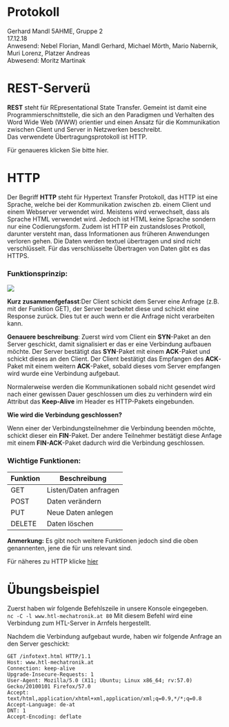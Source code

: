 # Protokoll
Gerhard Mandl 
5AHME, Gruppe 2  
17.12.18  
Anwesend: Nebel Florian, Mandl Gerhard, Michael Mörth, Mario Nabernik, Muri Lorenz, Platzer Andreas  
Abwesend: Moritz Martinak  

# REST-Serverü
__REST__ steht für REpresentational State Transfer. Gemeint ist damit eine Programmierschnittstelle, die sich an den Paradigmen
und Verhalten des Word Wide Web (WWW) orientier und einen Ansatz für die Kommunikation zwischen Client und Server in Netzwerken
beschreibt.  
Das verwendete Übertragungsprotokoll ist HTTP.  

Für genaueres klicken Sie bitte hier.

# HTTP

Der Begriff __HTTP__ steht für Hypertext Transfer Protokoll, das HTTP ist eine Sprache, welche bei der Kommunikation zwischen
zb. einem Client und einem Webserver verwendet wird.
Meistens wird verwechselt, dass als Sprache HTML verwendet wird. Jedoch ist HTML keine Sprache sondern nur eine Codierungsform.
Zudem ist HTTP ein zustandsloses Protkoll, darunter versteht man, dass Informationen aus früheren Anwendungen verloren gehen.
Die Daten werden textuel übertragen und sind nicht verschlüsselt. Für das verschlüsselte Übertragen von Daten gibt es das HTTPS.

### __Funktionsprinzip__:  

![](https://github.com/HTLMechatronics/m14-5ahme-fivu/blob/mangem13/ServerClient.png)

__Kurz zusammenfgefasst__:Der Client schickt dem Server eine Anfrage (z.B. mit der Funktion GET), der Server bearbeitet diese und schickt eine Response zurück.
Dies tut er auch wenn er die Anfrage nicht verarbeiten kann.

__Genauere beschreibung__: Zuerst wird vom Client ein __SYN__-Paket an den Server geschickt, damit signalisiert er das er eine Verbindung aufbauen möchte. Der Server bestätigt das __SYN__-Paket mit einem __ACK__-Paket und schickt dieses an den Client. Der Client bestätigt das Empfangen des __ACK__-Paket mit einem weitern __ACK__-Paket, sobald dieses vom Server empfangen wird wurde eine Verbindung aufgebaut.

Normalerweise werden die Kommunikationen sobald nicht gesendet wird nach einer gewissen Dauer geschlossen um dies zu verhindern wird ein Attribut das __Keep-Alive__ im Header es HTTP-Pakets eingebunden.

__Wie wird die Verbindung geschlossen?__

Wenn einer der Verbindungsteilnehmer die Verbindung beenden möchte, schickt dieser ein __FIN__-Paket. Der andere Teilnehmer 
bestätigt diese Anfage mit einem __FIN-ACK__-Paket dadurch wird die Verbindung geschlossen.

### __Wichtige Funktionen:__  

| __Funktion__      | __Beschreibung__  |
| ------------- |-------------- |
| GET           | Listen/Daten anfragen |
| POST          | Daten verändern       |
| PUT           | Neue Daten anlegen    |
| DELETE        | Daten löschen         |

__Anmerkung:__ Es gibt noch weitere Funktionen jedoch sind die oben genannenten, jene die für uns relevant sind.

Für näheres zu HTTP klicke [hier](https://de.wikipedia.org/wiki/Hypertext_Transfer_Protocol)

# Übungsbeispiel
Zuerst haben wir folgende Befehlszeile in unsere Konsole eingegeben.  
`nc -C -l www.htl-mechatronik.at 80`
Mit diesem Befehl wird eine Verbindung zum HTL-Server in Arnfels hergestellt.  

Nachdem die Verbindung aufgebaut wurde, haben wir folgende Anfrage an den Server geschickt:
```
GET /infotext.html HTTP/1.1
Host: www.htl-mechatronik.at
Connection: keep-alive
Upgrade-Insecure-Requests: 1
User-Agent: Mozilla/5.0 (X11; Ubuntu; Linux x86_64; rv:57.0) Gecko/20100101 Firefox/57.0
Accept: text/html,application/xhtml+xml,application/xml;q=0.9,*/*;q=0.8
Accept-Language: de-at
DNT: 1
Accept-Encoding: deflate
```

